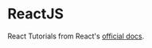 # ReactJS
React Tutorials from React's [official docs](https://facebook.github.io/react/docs/tutorial.html).